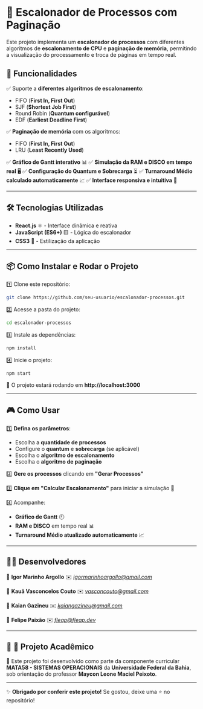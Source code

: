 # 🔄 Escalonador de Processos com Paginação

Este projeto implementa um **escalonador de processos** com diferentes algoritmos de **escalonamento de CPU** e **paginação de memória**, permitindo a visualização do processamento e troca de páginas em tempo real.

## 🚀 Funcionalidades

✅ Suporte a **diferentes algoritmos de escalonamento**:
- FIFO (**First In, First Out**)
- SJF (**Shortest Job First**)
- Round Robin (**Quantum configurável**)
- EDF (**Earliest Deadline First**)

✅ **Paginação de memória** com os algoritmos:
- FIFO (**First In, First Out**)
- LRU (**Least Recently Used**)

✅ **Gráfico de Gantt interativo** 📊
✅ **Simulação da RAM e DISCO em tempo real** 🖥️
✅ **Configuração do Quantum e Sobrecarga** ⏳
✅ **Turnaround Médio calculado automaticamente** 📈
✅ **Interface responsiva e intuitiva** 🎨

---

## 🛠️ Tecnologias Utilizadas

- **React.js** ⚛️ - Interface dinâmica e reativa
- **JavaScript (ES6+)** 🟨 - Lógica do escalonador
- **CSS3** 🎨 - Estilização da aplicação

---

## 📦 Como Instalar e Rodar o Projeto

1️⃣ Clone este repositório:
```sh
git clone https://github.com/seu-usuario/escalonador-processos.git
```

2️⃣ Acesse a pasta do projeto:
```sh
cd escalonador-processos
```

3️⃣ Instale as dependências:
```sh
npm install
```

4️⃣ Inicie o projeto:
```sh
npm start
```

🔹 O projeto estará rodando em **http://localhost:3000**

---

## 🎮 Como Usar

1️⃣ **Defina os parâmetros**:
   - Escolha a **quantidade de processos**
   - Configure o **quantum** e **sobrecarga** (se aplicável)
   - Escolha o **algoritmo de escalonamento**
   - Escolha o **algoritmo de paginação**
   
2️⃣ **Gere os processos** clicando em **"Gerar Processos"**

3️⃣ **Clique em "Calcular Escalonamento"** para iniciar a simulação 🚀

4️⃣ Acompanhe:
   - **Gráfico de Gantt** 🕘
   - **RAM e DISCO** em tempo real 📊
   - **Turnaround Médio atualizado automaticamente** 📈

---

## 🧑‍💻 Desenvolvedores

👤 **Igor Marinho Argollo**
✉️ *igormarinhoargollo@gmail.com*

👤 **Kauã Vasconcelos Couto**
✉️ *vasconcouto@gmail.com*

👤 **Kaian Gazineu**
✉️ *kaiangazineu@gmail.com*

👤 **Felipe Paixão**
✉️ *fleap@fleap.dev*

---

## 🔹 🏫 Projeto Acadêmico

📌 Este projeto foi desenvolvido como parte da componente curricular **MATA58 - SISTEMAS OPERACIONAIS** da **Universidade Federal da Bahia**, sob orientação do professor **Maycon Leone Maciel Peixoto**.

---

✨ **Obrigado por conferir este projeto!** Se gostou, deixe uma ⭐ no repositório!